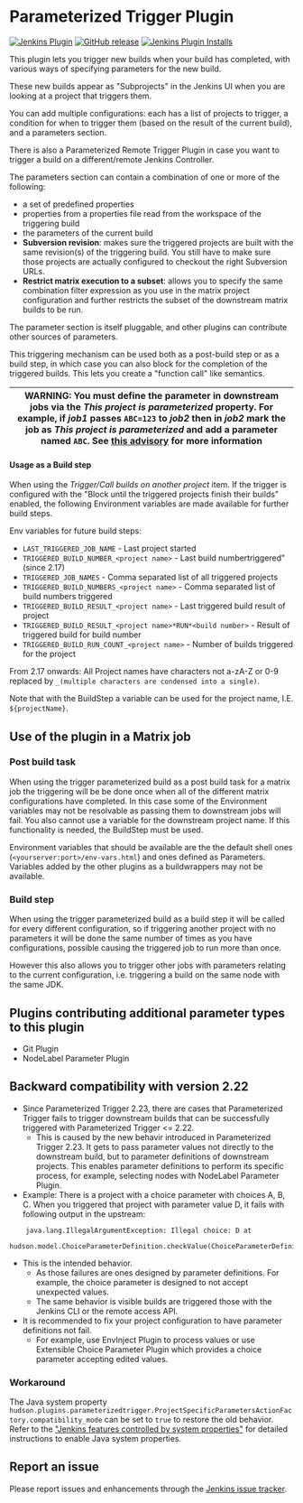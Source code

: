 # Parameterized Trigger Plugin

[![Jenkins Plugin](https://img.shields.io/jenkins/plugin/v/parameterized-trigger.svg)](https://plugins.jenkins.io/parameterized-trigger)
[![GitHub release](https://img.shields.io/github/release/jenkinsci/parameterized-trigger-plugin.svg?label=changelog)](https://github.com/jenkinsci/parameterized-trigger-plugin/releases/latest)
[![Jenkins Plugin Installs](https://img.shields.io/jenkins/plugin/i/parameterized-trigger.svg?color=blue)](https://plugins.jenkins.io/parameterized-trigger)

This plugin lets you trigger new builds when your build has completed,
with various ways of specifying parameters for the new build.

These new builds appear as "Subprojects" in the Jenkins UI when you
are looking at a project that triggers them.

You can add multiple configurations: each has a list of projects to trigger, a condition for when to trigger them
(based on the result of the current build), and a parameters section.

There is also a Parameterized Remote Trigger Plugin in case you want to trigger a build on a different/remote Jenkins Controller.

The parameters section can contain a combination of one or more of the following:

-   a set of predefined properties
-   properties from a properties file read from the workspace of the triggering build
-   the parameters of the current build
-   **Subversion revision**: makes sure the triggered projects are built with the same revision(s) of the triggering build.
    You still have to make sure those projects are actually configured to checkout the right Subversion URLs.
-   **Restrict matrix execution to a subset**: allows you to specify the same combination filter expression as you use in the matrix project configuration and further restricts the subset of the downstream matrix builds to be run.

The parameter section is itself pluggable, and other plugins can contribute other sources of parameters.

This triggering mechanism can be used both as a post-build step or as a build step, in which case you can also block for the completion of the triggered builds.
This lets you create a "function call" like semantics.

| WARNING: You must define the parameter in downstream jobs via the _This project is parameterized_ property. For example, if _job1_ passes `ABC=123` to _job2_ then in _job2_ mark the job as _This project is parameterized_ and add a parameter named `ABC`. See [this advisory](https://jenkins.io/blog/2016/05/11/security-update/) for more information |
| --- |

 #### Usage as a Build step

When using the _Trigger/Call builds on another project_ item.
If the trigger is configured with the "Block until the triggered projects finish their builds" enabled, the following Environment variables are made available for further build steps.

Env variables for future build steps:

-   `LAST_TRIGGERED_JOB_NAME` - Last project started
-   `TRIGGERED_BUILD_NUMBER_<project name>` - Last build numbertriggered" (since 2.17)
-   `TRIGGERED_JOB_NAMES` - Comma separated list of all triggered projects
-   `TRIGGERED_BUILD_NUMBERS_<project name>` - Comma separated list of build numbers triggered
-   `TRIGGERED_BUILD_RESULT_<project name>` - Last triggered build result of project
-   `TRIGGERED_BUILD_RESULT_<project name>*RUN*<build number>` - Result of triggered build for build number
-   `TRIGGERED_BUILD_RUN_COUNT_<project name>` - Number of builds triggered for the project

From 2.17 onwards: All Project names have characters not a-zA-Z or 0-9 replaced by
`_(multiple characters are condensed into a single)`.

Note that with the BuildStep a variable can be used for the project name, I.E. `${projectName}`.

## Use of the plugin in a Matrix job

### Post build task

When using the trigger parameterized build as a post build task for a matrix job the triggering will be be done once when all of the different matrix configurations have completed.
In this case some of the Environment variables may not be resolvable as passing them to downstream jobs will fail.
You also cannot use a variable for the downstream project name.
If this functionality is needed, the BuildStep must be used.

Environment variables that should be available are the the default shell ones (`<yourserver:port>/env-vars.html`) and ones defined as Parameters.
Variables added by the other plugins as a buildwrappers may not be available.

### Build step

When using the trigger parameterized build as a build step it will be called for every different configuration,
so if triggering another project with no parameters it will be done the same number of times as you have configurations,
possible causing the triggered job to run more than once.

However this also allows you to trigger other jobs with parameters relating to the current configuration,
i.e. triggering a build on the same node with the same JDK.

## Plugins contributing additional parameter types to this plugin

* Git Plugin
* NodeLabel Parameter Plugin

## Backward compatibility with version 2.22

-   Since Parameterized Trigger 2.23, there are cases that Parameterized Trigger fails to trigger downstream builds that can be successfully triggered with Parameterized Trigger \<= 2.22.
    -   This is caused by the new behavir introduced in Parameterized Trigger 2.23.
        It gets to pass parameter values not directly to the downstream build, but to parameter definitions of downstream projects.
        This enables parameter definitions to perform its specific process, for example, selecting nodes with NodeLabel Parameter Plugin.
-   Example: There is a project with a choice parameter with choices A, B, C.
    When you triggered that project with parameter value D, it fails with following output in the upstream:

```
    java.lang.IllegalArgumentException: Illegal choice: D at
    hudson.model.ChoiceParameterDefinition.checkValue(ChoiceParameterDefinition.java:72)
```

-   This is the intended behavior.
    -   As those failures are ones designed by parameter definitions.
        For example, the choice parameter is designed to not accept unexpected values.
    -   The same behavior is visible builds are triggered those with the Jenkins CLI or the remote access API.
-   It is recommended to fix your project configuration to have parameter definitions not fail.
    -   For example, use EnvInject Plugin to process values or use Extensible Choice Parameter Plugin which provides a choice parameter accepting edited values.

### Workaround

The Java system property `hudson.plugins.parameterizedtrigger.ProjectSpecificParametersActionFactory.compatibility_mode` can be set to `true` to restore the old behavior.
Refer to the ["Jenkins features controlled by system properties"](https://www.jenkins.io/doc/book/managing/system-properties/) for detailed instructions to enable Java system properties.

## Report an issue

Please report issues and enhancements through the [Jenkins issue tracker](https://www.jenkins.io/participate/report-issue/redirect/#15592).